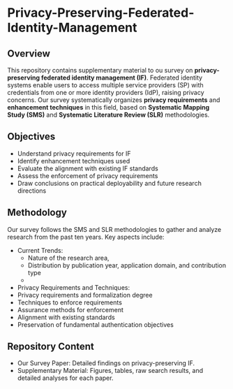 # Privacy-Preserving-Federated-Identity-Management


## Overview

This repository contains supplementary material to ou survey on **privacy-preserving federated identity management (IF)**. 
Federated identity systems enable users to access multiple service providers (SP) with credentials from one or more identity providers (IdP), raising privacy concerns. 
Our survey systematically organizes **privacy requirements** and **enhancement techniques** in this field, based on **Systematic Mapping Study (SMS)** and **Systematic Literature Review (SLR)** methodologies.

## Objectives

- Understand privacy requirements for IF
- Identify enhancement techniques used
- Evaluate the alignment with existing IF standards
- Assess the enforcement of privacy requirements
- Draw conclusions on practical deployability and future research directions

## Methodology

Our survey follows the SMS and SLR methodologies to gather and analyze research from the past ten years. Key aspects include:
- Current Trends:
   - Nature of the research area,
   - Distribution by publication year, application domain, and contribution type
   - 
- Privacy Requirements and Techniques:
-   Privacy requirements and formalization degree
-   Techniques to enforce requirements
-   Assurance methods for enforcement
-   Alignment with existing standards
-   Preservation of fundamental authentication objectives


## Repository Content

- Our Survey Paper: Detailed findings on privacy-preserving IF.
- Supplementary Material: Figures, tables, raw search results, and detailed analyses for each paper.

